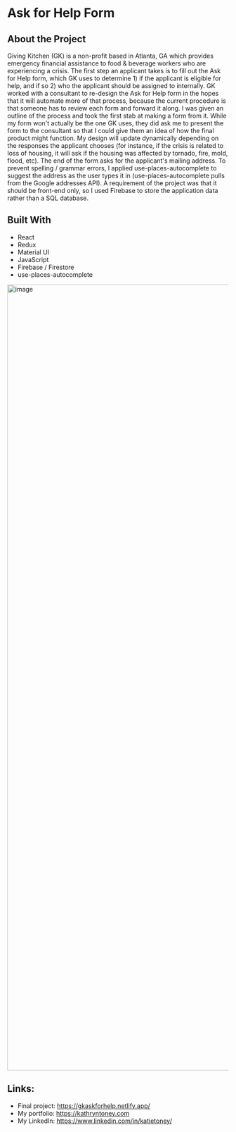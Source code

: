 # Ask for Help Form

## About the Project
Giving Kitchen (GK) is a non-profit based in Atlanta, GA which provides emergency financial assistance to food & beverage workers who are experiencing a crisis. The first step an applicant takes is to fill out the Ask for Help form, which GK uses to determine 1) if the applicant is eligible for help, and if so 2) who the applicant should be assigned to internally. GK worked with a consultant to re-design the Ask for Help form in the hopes that it will automate more of that process, because the current procedure is that someone has to review each form and forward it along. I was given an outline of the process and took the first stab at making a form from it. While my form won't actually be the one GK uses, they did ask me to present the form to the consultant so that I could give them an idea of how the final product might function. My design will update dynamically depending on the responses the applicant chooses (for instance, if the crisis is related to loss of housing, it will ask if the housing was affected by tornado, fire, mold, flood, etc). The end of the form asks for the applicant's mailing address. To prevent spelling / grammar errors, I applied use-places-autocomplete to suggest the address as the user types it in (use-places-autocomplete pulls from the Google addresses API). A requirement of the project was that it should be front-end only, so I used Firebase to store the application data rather than a SQL database.

## Built With
- React
- Redux
- Material UI
- JavaScript
- Firebase / Firestore
- use-places-autocomplete

<img width="1785" alt="image" src="https://github.com/kathryntoney/gk-form/assets/127783825/46806dfd-d2aa-4751-bb02-07e364178a8f">

## Links:
- Final project: https://gkaskforhelp.netlify.app/
- My portfolio: https://kathryntoney.com
- My LinkedIn: https://www.linkedin.com/in/katietoney/
